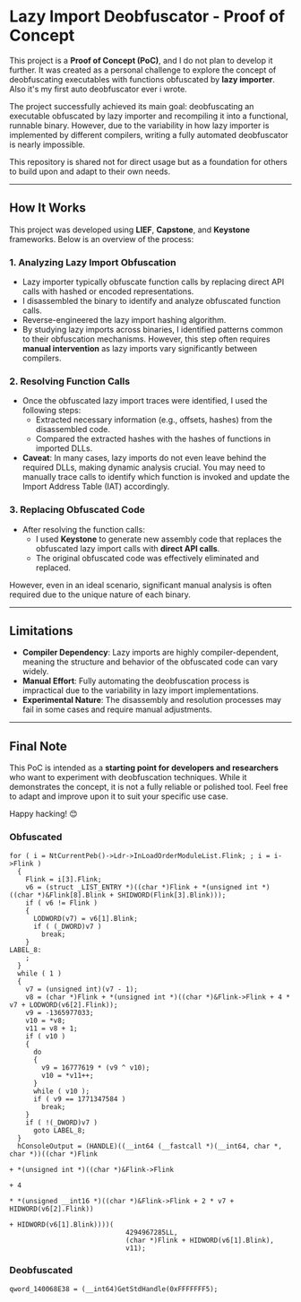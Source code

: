 # Lazy Import Deobfuscator - Proof of Concept

This project is a **Proof of Concept (PoC)**, and I do not plan to develop it further. It was created as a personal challenge to explore the concept of deobfuscating executables with functions obfuscated by **lazy importer**. Also it's my first auto deobfuscator ever i wrote.

The project successfully achieved its main goal: deobfuscating an executable obfuscated by lazy importer and recompiling it into a functional, runnable binary. However, due to the variability in how lazy importer is implemented by different compilers, writing a fully automated deobfuscator is nearly impossible.

This repository is shared not for direct usage but as a foundation for others to build upon and adapt to their own needs.

---

## How It Works

This project was developed using **LIEF**, **Capstone**, and **Keystone** frameworks. Below is an overview of the process:

### 1. Analyzing Lazy Import Obfuscation
- Lazy importer typically obfuscate function calls by replacing direct API calls with hashed or encoded representations.
- I disassembled the binary to identify and analyze obfuscated function calls.
- Reverse-engineered the lazy import hashing algorithm.
- By studying lazy imports across binaries, I identified patterns common to their obfuscation mechanisms. However, this step often requires **manual intervention** as lazy imports vary significantly between compilers.

### 2. Resolving Function Calls
- Once the obfuscated lazy import traces were identified, I used the following steps:
  - Extracted necessary information (e.g., offsets, hashes) from the disassembled code.
  - Compared the extracted hashes with the hashes of functions in imported DLLs.
- **Caveat**: In many cases, lazy imports do not even leave behind the required DLLs, making dynamic analysis crucial. You may need to manually trace calls to identify which function is invoked and update the Import Address Table (IAT) accordingly.

### 3. Replacing Obfuscated Code
- After resolving the function calls:
  - I used **Keystone** to generate new assembly code that replaces the obfuscated lazy import calls with **direct API calls**.
  - The original obfuscated code was effectively eliminated and replaced.

However, even in an ideal scenario, significant manual analysis is often required due to the unique nature of each binary.

---

## Limitations

- **Compiler Dependency**: Lazy imports are highly compiler-dependent, meaning the structure and behavior of the obfuscated code can vary widely. 
- **Manual Effort**: Fully automating the deobfuscation process is impractical due to the variability in lazy import implementations.
- **Experimental Nature**: The disassembly and resolution processes may fail in some cases and require manual adjustments.

---

## Final Note

This PoC is intended as a **starting point for developers and researchers** who want to experiment with deobfuscation techniques. While it demonstrates the concept, it is not a fully reliable or polished tool. Feel free to adapt and improve upon it to suit your specific use case.

Happy hacking! 😊


### Obfuscated
```IDA Decompiler
for ( i = NtCurrentPeb()->Ldr->InLoadOrderModuleList.Flink; ; i = i->Flink )
  {
    Flink = i[3].Flink;
    v6 = (struct _LIST_ENTRY *)((char *)Flink + *(unsigned int *)((char *)&Flink[8].Blink + SHIDWORD(Flink[3].Blink)));
    if ( v6 != Flink )
    {
      LODWORD(v7) = v6[1].Blink;
      if ( (_DWORD)v7 )
        break;
    }
LABEL_8:
    ;
  }
  while ( 1 )
  {
    v7 = (unsigned int)(v7 - 1);
    v8 = (char *)Flink + *(unsigned int *)((char *)&Flink->Flink + 4 * v7 + LODWORD(v6[2].Flink));
    v9 = -1365977033;
    v10 = *v8;
    v11 = v8 + 1;
    if ( v10 )
    {
      do
      {
        v9 = 16777619 * (v9 ^ v10);
        v10 = *v11++;
      }
      while ( v10 );
      if ( v9 == 1771347584 )
        break;
    }
    if ( !(_DWORD)v7 )
      goto LABEL_8;
  }
  hConsoleOutput = (HANDLE)((__int64 (__fastcall *)(__int64, char *, char *))((char *)Flink
                                                                            + *(unsigned int *)((char *)&Flink->Flink
                                                                                              + 4
                                                                                              * *(unsigned __int16 *)((char *)&Flink->Flink + 2 * v7 + HIDWORD(v6[2].Flink))
                                                                                              + HIDWORD(v6[1].Blink))))(
                             4294967285LL,
                             (char *)Flink + HIDWORD(v6[1].Blink),
                             v11);
```

### Deobfuscated
```IDA Decompiler
qword_140068E38 = (__int64)GetStdHandle(0xFFFFFFF5);
```
